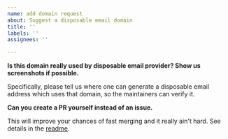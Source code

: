 ```yaml
---
name: add domain request
about: Suggest a disposable email domain
title: ''
labels: ''
assignees: ''

---
```


**Is this domain really used by disposable email provider? Show us screenshots if possible.**

Specifically, please tell us where one can generate a disposable email address which uses that domain, so the maintainers can verify it.

**Can you create a PR yourself instead of an issue.**

This will improve your chances of fast merging and it really ain't hard. See details in the [readme](https://github.com/disposable-email-domains/disposable-email-domains?tab=readme-ov-file#contributing).
